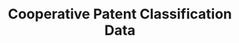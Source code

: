 ---
layout: default
bigquery: https://console.cloud.google.com/bigquery?p=patents-public-data&d=cpc&page=dataset
citation: '“Cooperative Patent Classification” by the EPO and USPTO, for public use. '
contributors: EPO, USPTO
cost: None
description: Cooperative Patent Classification Data contains the scheme and definitions
  of the Cooperative Patent Classification system for classifying patent documents.
  The CPC is the result of a partnership between the EPO and the USPTO in their joint
  effort to develop a common, internationally compatible classification system for
  technical documents, in particular patent publications, which will be used by both
  offices in the patent granting process
documentation: https://www.cooperativepatentclassification.org/cpcSchemeAndDefinitions
last_edit: 04/07/2022, 02:48:56
location: https://www.cooperativepatentclassification.org/index
maintained_by: USPTO, EPO
schema_fields:
- titlePart
- residual_references
- informative_references
- parents
- titleFull
- limitingReferences
- child_groups
- date_revised
- children
- symbol
- limiting_references
- ipc_concordant
- application_references
- status
- glossary
- breakdownCode
- ipcConcordant
- sizeCache
- level
- childGroups
- dateRevised
- definition
- residualReferences
- title_full
- notAllocatable
- breakdown_code
- title_part
- applicationReferences
- additional_only
- synonyms
- informativeReferences
- not_allocatable
shortname: cooperative_patent_classification
tags:
- patents
- science
title: Cooperative Patent Classification Data
uuid: 984374a7-16e9-4b35-9445-458daceb01bf
---